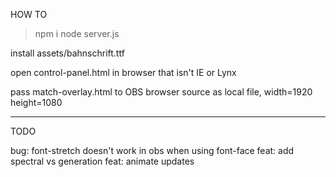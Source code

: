 HOW TO

> npm i
> node server.js

install assets/bahnschrift.ttf

open control-panel.html in browser that isn't IE or Lynx

pass match-overlay.html to OBS browser source as local file, width=1920 height=1080


---

TODO

bug: font-stretch doesn't work in obs when using font-face
feat: add spectral vs generation
feat: animate updates
